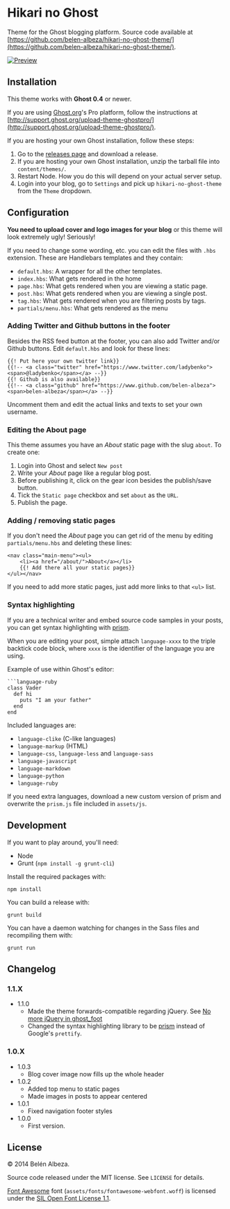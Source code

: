 # Hikari no Ghost

Theme for the Ghost blogging platform. Source code available at [https://github.com/belen-albeza/hikari-no-ghost-theme/](https://github.com/belen-albeza/hikari-no-ghost-theme/).

[![Preview](/screenshot-preview.png?raw=true)](/screenshot.png?raw=true)

## Installation

This theme works with **Ghost 0.4** or newer.

If you are using [Ghost.org](http://ghost.org)'s Pro platform, follow the instructions at [http://support.ghost.org/upload-theme-ghostpro/](http://support.ghost.org/upload-theme-ghostpro/).

If you are hosting your own Ghost installation, follow these steps:

1. Go to the [releases page](https://github.com/belen-albeza/hikari-no-ghost-theme/releases) and download a release.
2. If you are hosting your own Ghost installation, unzip the tarball file into `content/themes/`.
3. Restart Node. How you do this will depend on your actual server setup.
4. Login into your blog, go to `Settings` and pick up `hikari-no-ghost-theme` from the `Theme` dropdown.

## Configuration

**You need to upload cover and logo images for your blog** or this theme will look extremely ugly! Seriously!

If you need to change some wording, etc. you can edit the files with `.hbs` extension. These are Handlebars templates and they contain:

- `default.hbs`: A wrapper for all the other templates.
- `index.hbs`: What gets rendered in the home
- `page.hbs`: What gets rendered when you are viewing a static page.
- `post.hbs`: What gets rendered when you are viewing a single post.
- `tag.hbs`: What gets rendered when you are filtering posts by tags.
- `partials/menu.hbs`: What gets rendered as the menu

### Adding Twitter and Github buttons in the footer

Besides the RSS feed button at the footer, you can also add Twitter and/or Github buttons. Edit `default.hbs` and look for these lines:

```
{{! Put here your own twitter link}}
{{!-- <a class="twitter" href="https://www.twitter.com/ladybenko"><span>@ladybenko</span></a> --}}
{{! Github is also available}}
{{!-- <a class="github" href="https://www.github.com/belen-albeza"><span>belen-albeza</span></a> --}}
```

Uncomment them and edit the actual links and texts to set your own username.

### Editing the About page

This theme assumes you have an *About* static page with the slug `about`. To create one:

1. Login into Ghost and select `New post`
2. Write your *About* page like a regular blog post.
3. Before publishing it, click on the gear icon besides the publish/save button.
4. Tick the `Static page` checkbox and set `about` as the `URL`.
5. Publish the page.

### Adding / removing static pages

If you don't need the *About* page you can get rid of the menu by editing `partials/menu.hbs` and deleting these lines:

```
<nav class="main-menu"><ul>
    <li><a href="/about/">About</a></li>
    {{! Add there all your static pages}}
</ul></nav>
```

If you need to add more static pages, just add more links to that `<ul>` list.

### Syntax highlighting

If you are a technical writer and embed source code samples in your posts, you can get syntax highlighting with [prism](http://www.prismjs.com).

When you are editing your post, simple attach `language-xxxx` to the triple backtick code block, where `xxxx` is the identifier of the language you are using.

Example of use within Ghost's editor:

```
```language-ruby
class Vader
  def hi
    puts "I am your father"
  end
end
```

Included languages are:

- `language-clike` (C-like languages)
- `language-markup` (HTML)
- `language-css`, `language-less` and `language-sass`
- `language-javascript`
- `language-markdown`
- `language-python`
- `language-ruby`

If you need extra languages, download a new custom version of prism and overwrite the `prism.js` file included in `assets/js`.

## Development

If you want to play around, you'll need:

- Node
- Grunt (`npm install -g grunt-cli`)

Install the required packages with:

```
npm install
```

You can build a release with:

```
grunt build
```

You can have a daemon watching for changes in the Sass files and recompiling them with:

```
grunt run
```

## Changelog

### 1.1.X

- 1.1.0
  - Made the theme forwards-compatible regarding jQuery. See [No more jQuery in ghost_foot](http://dev.ghost.org/no-more-jquery/)
  - Changed the syntax highlighting library to be [prism](http://www.prismjs.com) instead of Google's `prettify`.

### 1.0.X

- 1.0.3
    + Blog cover image now fills up the whole header
- 1.0.2
    + Added top menu to static pages
    + Made images in posts to appear centered
- 1.0.1
    + Fixed navigation footer styles
- 1.0.0
    + First version.

## License

© 2014 Belén Albeza.

Source code released under the MIT license. See `LICENSE` for details.

[Font Awesome](https://github.com/FortAwesome/Font-Awesome/) font (`assets/fonts/fontawesome-webfont.woff`) is licensed under the [SIL Open Font License 1.1](http://scripts.sil.org/cms/scripts/page.php?site_id=nrsi&id=OFL).
